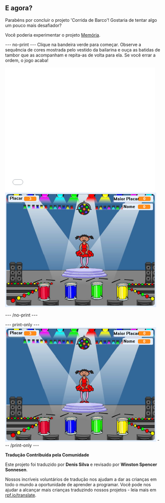 ## E agora?

Parabéns por concluir o projeto 'Corrida de Barco'! Gostaria de tentar algo um pouco mais desafiador?

Você poderia experimentar o projeto [Memória](https://projects.raspberrypi.org/pt-BR/projects/memory?utm_source=pathway&utm_medium=whatnext&utm_campaign=projects).

--- no-print --- Clique na bandeira verde para começar. Observe a sequência de cores mostrada pelo vestido da bailarina e ouça as batidas de tambor que as acompanham e repita-as de volta para ela. Se você errar a ordem, o jogo acaba!

<div class="scratch-preview">
  <iframe allowtransparency="true" width="485" height="402" src="//scratch.mit.edu/projects/embed/284452634/?autostart=false" frameborder="0" allowfullscreen scrolling="no" mark="crwd-mark"></iframe> <img src="images/memory-screenshot.png" />
</div>

--- /no-print ---

--- print-only --- ![screenshot of finished game](images/memory-screenshot.png) --- /print-only ---


**Tradução Contribuída pela Comunidade**

Este projeto foi traduzido por **Denis Silva** e revisado por **Winston Spencer Sonnesen**.

Nossos incríveis voluntários de tradução nos ajudam a dar as crianças em todo o mundo a oportunidade de aprender a programar. Você pode nos ajudar a alcançar mais crianças traduzindo nossos projetos - leia mais em [rpf.io/translate](https://rpf.io/translate).